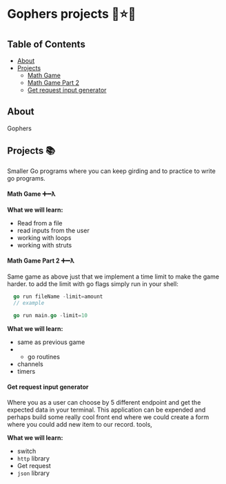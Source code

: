 # Gophers projects 🐨⭐️🚀

## Table of Contents

- [About](#about)
- [Projects](#projects)
  - [Math Game](#math-game)
  - [Math Game Part 2](#math-game-part-2)
  - [Get request input generator](#get-req-input-gen)

## About <a name = "about"></a>

Gophers

## Projects <a name = "projects"></a> 📚

Smaller Go programs where you can keep girding and to practice to write go programs.

#### Math Game <a name = "math-game"></a> ➕➖ƛ

**What we will learn:**

- Read from a file
- read inputs from the user
- working with loops
- working with struts

#### Math Game Part 2 <a name = "math-game-part-2"></a> ➕➖ƛ

Same game as above just that we implement a time limit to make the game harder.
to add the limit with go flags simply run in your shell:

```go
  go run fileName -limit=amount
  // example

  go run main.go -limit=10
```

**What we will learn:**

- same as previous game
- - go routines
- channels
- timers

#### Get request input generator <a name ="get-req-input-gen"></a>

Where you as a user can choose by 5 different endpoint and get the expected data in your terminal.
This application can be expended and perhaps build some really cool front end where we could create a form where you could add new item to our record.
tools,

**What we will learn:**

- switch
- `http` library
- Get request
- `json` library
